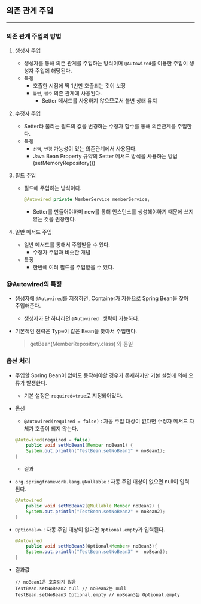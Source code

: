 ## 의존 관계 주입

---

### 의존 관계 주입의 방법

1. 생성자 주입

   - 생성자를 통해 의존 관계를 주입하는 방식이며 `@Autowired`를 이용한 주입이 생성자 주입에 해당된다.
   - 특징
     - 호출한 시점에 딱 1번만 호출되는 것이 보장
     - `불변`, `필수` 의존 관계에 사용된다. 
       - Setter 메서드를 사용하지 않으므로서 불변 상태 유지 

2. 수정자 주입

   - Setter라 불리는 필드의 값을  변경하는 수정자 함수를 통해 의존관계를 주입한다.
   - 특징
     - `선택`, `변경` 가능성이 있는 의존관계에서 사용된다.
     - Java Bean Property 규약의 Setter 메서드 방식을  사용하는 방법(setMemoryRepository())

3. 필드 주입

   - 필드에 주입하는 방식이다.

     ```java
     @Autowired private MemberService memberService;
     ```

     - Setter를 만들어야하며 new를 통해 인스턴스를 생성해야하기 때문에 쓰지않는 것을 권장한다.

4. 일반 메서드 주입

   - 일반 메서드를 통해서 주입받을 수 있다.
     - 수정자  주입과 비슷한 개념
   - 특징
     - 한번에 여러  필드를 주입받을 수 있다.

### @Autowired의 특징

- 생성자에 `@Autowired`를 지정하면, Container가 자동으로 Spring Bean을 찾아 주입해준다.

  - 생성자가 단 하나라면 `@Autowired ` 생략이 가능하다.

- 기본적인 전략은 Type이 같은 Bean을 찾아서 주입한다.

  > getBean(MemberRepository.class) 와 동일

### 옵션 처리

- 주입할 Spring Bean이 없어도 동작해야할 경우가 존재하지만 기본 설정에 의해 오류가 발생한다.

  - 기본 설정은 `required=true`로 지정되어있다.

- 옵션

  - `@Autowired(required = false)` : 자동 주입 대상이 없다면 수정자 메서드 자체가 호출이 되지 않는다.

  ```java
  @Autowired(required = false)
      public void setNoBean1(Member noBean1) {
      System.out.println("TestBean.setNoBean1" + noBean1);
  }
  ```

  - 결과

- `org.springframework.lang.@Nullable` : 자동 주입 대상이 없으면 null이 입력 된다.

  ```java
  @Autowired
      public void setNoBean2(@Nullable Member noBean2) {
      System.out.println("TestBean.setNoBean2" + noBean2);
  }
  ```

- `Optional<>` : 자동 주입 대상이 없다면 `Optional.empty`가 입력된다.

  ```java
  @Autowired
      public void setNoBean3(Optional<Member> noBean3){
      System.out.println("TestBean.setNoBean3" +  noBean3);
  }
  ```

- 결과값

  ```
  // noBean1은 호출되지 않음
  TestBean.setNoBean2 null // noBean2는 null
  TestBean.setNoBean3 Optional.empty // noBean3는 Optional.empty
  ```